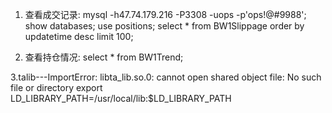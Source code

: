 1. 查看成交记录:
  mysql -h47.74.179.216 -P3308 -uops -p'ops!@#9988';
  show databases;
  use positions;
  select * from BW1Slippage order by  updatetime desc limit 100;

2. 查看持仓情况:
  select * from BW1Trend;



3.talib---ImportError: libta_lib.so.0: cannot open shared object file: No such file or directory
export LD_LIBRARY_PATH=/usr/local/lib:$LD_LIBRARY_PATH
